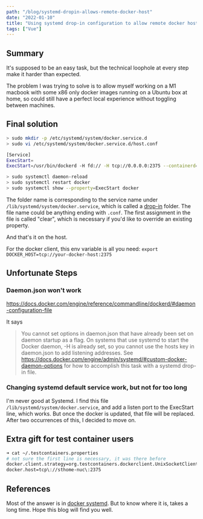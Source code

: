 ```yaml
---
path: "/blog/systemd-dropin-allows-remote-docker-host"
date: "2022-01-10"
title: "Using systemd drop-in configuration to allow remote docker host"
tags: ["Vue"]
---
```


## Summary

It's supposed to be an easy task, but the technical loophole at every step make it harder than
expected.

The problem I was trying to solve is to allow myself working on a M1 macbook with some x86 only
docker images running on a Ubuntu box at home, so could still have a perfect local experience
without toggling between machines.

## Final solution

```bash
> sudo mkdir -p /etc/systemd/system/docker.service.d
> sudo vi /etc/systemd/system/docker.service.d/host.conf

[Service]
ExecStart=
ExecStart=/usr/bin/dockerd -H fd:// -H tcp://0.0.0.0:2375 --containerd=/run/containerd/containerd.sock

> sudo systemctl daemon-reload
> sudo systemctl restart docker
> sudo systemctl show --property=ExecStart docker
```

The folder name is corresponding to the service name under `/lib/systemd/system/docker.service`,
which is called a [drop-in](https://wiki.archlinux.org/title/systemd#Drop-in_files) folder. The file
name could be anything ending with `.conf`. The first assignment in the file is called "clear",
which is necessary if you'd like to override an existing property.

And that's it on the host.

For the docker client, this env variable is all you
need: `export DOCKER_HOST=tcp://your-docker-host:2375`

## Unfortunate Steps

### Daemon.json won't work

https://docs.docker.com/engine/reference/commandline/dockerd/#daemon-configuration-file

It says
> You cannot set options in daemon.json that have already been set on daemon startup as a flag.
> On systems that use systemd to start the Docker daemon, -H is already set, so you cannot use
> the hosts key in daemon.json to add listening addresses. See
> https://docs.docker.com/engine/admin/systemd/#custom-docker-daemon-options for how to accomplish
> this task with a systemd drop-in file.

### Changing systemd default service work, but not for too long

I'm never good at Systemd. I find this file `/lib/systemd/system/docker.service`, and add a listen
port to the ExecStart line, which works. But once the docker is updated, that file will be replaced.
After two occurrences of this, I decided to move on.

## Extra gift for test container users

```bash
➜ cat ~/.testcontainers.properties
# not sure the first line is necessary, it was there before
docker.client.strategy=org.testcontainers.dockerclient.UnixSocketClientProviderStrategy
docker.host=tcp\://sthome-nuc\:2375
```

## References

Most of the answer is in [docker systemd](https://docs.docker.com/config/daemon/systemd/). But to
know where it is, takes a long time. Hope this blog will find you well.

